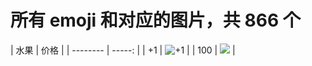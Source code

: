 #  所有 emoji 和对应的图片，共 866 个

   | 水果        | 价格    |
    | --------   | -----:   |
      | +1       | ![+1](https://assets-cdn.github.com/images/icons/emoji/+1.png)   | 
      | 100        | <img src="https://assets-cdn.github.com/images/icons/emoji/100.png">   | 
 
  
